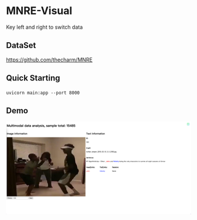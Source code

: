 # MNRE-Visual

Key left and right to switch data

## DataSet
https://github.com/thecharm/MNRE

## Quick Starting

`uvicorn main:app --port 8000`

## Demo

![](example.png)